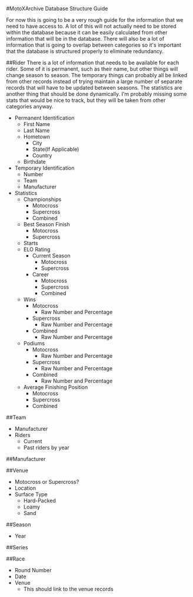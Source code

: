 #MotoXArchive Database Structure Guide

For now this is going to be a very rough guide for the information that we need to have access to. A lot of this will not actually need to be stored within the database because it can be easily calculated from other information that will be in the database. There will also be a lot of information that is going to overlap between categories so it's important that the database is structured properly to eliminate redundancy.

##Rider
There is a lot of information that needs to be available for each rider. Some of it is permanent, such as their name, but
other things will change season to season. The temporary things can probably all be linked from other records instead of trying
maintain a large number of separate records that will have to be updated between seasons. The statistics are another thing
that should be done dynamically. I'm probably missing some stats that would be nice to track, but they will be taken from other categories anyway.

* Permanent Identification
  * First Name
  * Last Name
  * Hometown
    * City
    * State(If Applicable)
    * Country
  * Birthdate
* Temporary Identification
  * Number
  * Team
  * Manufacturer
* Statistics
  * Championships
    * Motocross
    * Supercross
    * Combined
  * Best Season Finish
    * Motocross
    * Supercross
  * Starts
  * ELO Rating
    * Current Season
      * Motocross
      * Supercross
    * Career
      * Motocross
      * Supercross
      * Combined
  * Wins
    * Motocross
      * Raw Number and Percentage
    * Supercross
      * Raw Number and Percentage
    * Combined
      * Raw Number and Percentage
  * Podiums
    * Motocross
      * Raw Number and Percentage
    * Supercross
      * Raw Number and Percentage
    * Combined
      * Raw Number and Percentage
  * Average Finishing Position
    * Motocross
    * Supercross
    * Combined
  
##Team
* Manufacturer
* Riders
  * Current
  * Past riders by year

##Manufacturer

##Venue
* Motocross or Supercross?
* Location
* Surface Type
  * Hard-Packed
  * Loamy
  * Sand
  
##Season
* Year

##Series

##Race
* Round Number
* Date
* Venue
  * This should link to the venue records
